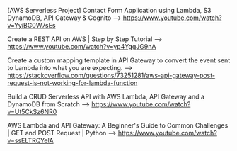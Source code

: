 [AWS Serverless Project] Contact Form Application using Lambda, S3 DynamoDB, API Gateway & Cognito -->               https://www.youtube.com/watch?v=YyiBG0W7sEs

Create a REST API on AWS | Step by Step Tutorial  -->                                                                https://www.youtube.com/watch?v=yp4YggJG9nA

Create a custom mapping template in API Gateway to convert the event sent to Lambda into what you are expecting. --> https://stackoverflow.com/questions/73251281/aws-api-gateway-post-request-is-not-working-for-lambda-function

Build a CRUD Serverless API with AWS Lambda, API Gateway and a DynamoDB from Scratch -->                             https://www.youtube.com/watch?v=Ut5CkSz6NR0

AWS Lambda and API Gateway: A Beginner's Guide to Common Challenges | GET and POST Request | Python  -->             https://www.youtube.com/watch?v=ssELTRQYelA

